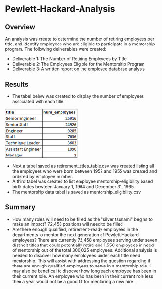 # Pewlett-Hackard-Analysis
## Overview 
An analysis was create to determine the number of retiring employees per title, and identify employees who are eligible to participate in a mentorship program. 
The following deliverables were created:
- Deliverable 1: The Number of Retiring Employees by Title
- Deliverable 2: The Employees Eligible for the Mentorship Program
- Deliverable 3: A written report on the employee database analysis 
## Results
- The tabel below was created to display the number of employees associated with each title 

![alt text](https://github.com/aahudson/Pewlett-Hackard-Analysis/blob/main/Number_of_Titles.png)

- Next a tabel saved as retirement_titles_table.csv was created listing all the employees who were born between 1952 and 1955 was created and ordered by employee number.
-  A third tabel was created to list employee mentorship-eligibility based birth dates bewteen January 1, 1964 and December 31, 1965 
-  The mentorship data tabel is saved as mentorship_eligibility.csv 
## Summary 
- How many roles will need to be filled as the "silver tsunami" begins to make an impact?
72,458 positions will need to be filled 
- Are there enough qualified, retirement-ready employees in the departments to mentor the next generation of Pewlett Hackard employees?
There are currently 72,458 employees serving under seven distincit titles that could potentially retire and 1,550 employees in need of mentorship out of the total 300,025 employees. Additional analysis is needed to discover how many employees under each title need mentorship. This will assist with addressing the question regarding if there are enough qualified employees to serve in a mentorship role. I may also be benefical to disocver how long each employee has been in their current role. An employee who has been in their current role less then a year would not be a good fit for mentoring a new hire. 
